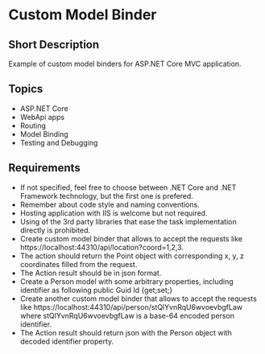 # Custom Model Binder
## Short Description
Example of custom model binders for ASP.NET Core MVC application.
## Topics
* ASP.NET Core
* WebApi apps
* Routing
* Model Binding
* Testing and Debugging
## Requirements
* If not specified, feel free to choose between .NET Core and .NET Framework technology, but the first one is prefered.
* Remember about code style and naming conventions.
* Hosting application with IIS is welcome but not required.
* Using of the 3rd party libraries that ease the task implementation directly is prohibited.
* Create custom model binder that allows to accept the requests like https://localhost:44310/api/location?coord=1,2,3.
* The action should return the Point object with corresponding x, y, z coordinates filled from the request.
* The Action result should be in json format.
* Create a Person model with some arbitrary properties, including identifier as following public Guid Id {get;set;}
* Create another custom model binder that allows to accept the requests like https://localhost:44310/api/person/stQlYvnRqU6wvoevbgfLaw where stQlYvnRqU6wvoevbgfLaw is a base-64 encoded person identifier.
* The Action result should return json with the Person object with decoded identifier property.
